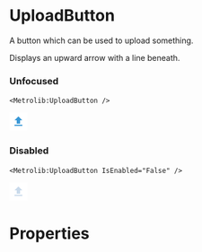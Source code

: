 # UploadButton

A button which can be used to upload something.

Displays an upward arrow with a line beneath.

### Unfocused

```xaml
<Metrolib:UploadButton />
```
![Image of UploadButton, Unfocused](Unfocused.png)

### Disabled

```xaml
<Metrolib:UploadButton IsEnabled="False" />
```
![Image of UploadButton, Disabled](Disabled.png)

# Properties

